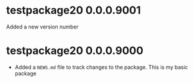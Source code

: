 # testpackage20 0.0.0.9001
Added a new version number

# testpackage20 0.0.0.9000

* Added a `NEWS.md` file to track changes to the package.
This is my basic package
